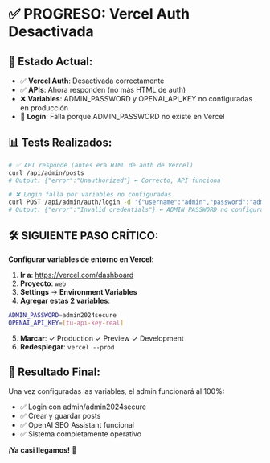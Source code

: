 # ✅ PROGRESO: Vercel Auth Desactivada

## 🎯 Estado Actual:
- ✅ **Vercel Auth**: Desactivada correctamente
- ✅ **APIs**: Ahora responden (no más HTML de auth)  
- ❌ **Variables**: ADMIN_PASSWORD y OPENAI_API_KEY no configuradas en producción
- 🔄 **Login**: Falla porque ADMIN_PASSWORD no existe en Vercel

## 📊 Tests Realizados:
```bash
# ✅ API responde (antes era HTML de auth de Vercel)
curl /api/admin/posts
# Output: {"error":"Unauthorized"} ← Correcto, API funciona

# ❌ Login falla por variables no configuradas  
curl POST /api/admin/auth/login -d '{"username":"admin","password":"admin2024secure"}'
# Output: {"error":"Invalid credentials"} ← ADMIN_PASSWORD no configurada
```

## 🛠️ SIGUIENTE PASO CRÍTICO:

**Configurar variables de entorno en Vercel:**

1. **Ir a**: https://vercel.com/dashboard
2. **Proyecto**: `web`
3. **Settings** → **Environment Variables**
4. **Agregar estas 2 variables**:

```bash
ADMIN_PASSWORD=admin2024secure
OPENAI_API_KEY=[tu-api-key-real]
```

5. **Marcar**: ✓ Production ✓ Preview ✓ Development
6. **Redesplegar**: `vercel --prod`

## 🎉 Resultado Final:
Una vez configuradas las variables, el admin funcionará al 100%:
- ✅ Login con admin/admin2024secure
- ✅ Crear y guardar posts  
- ✅ OpenAI SEO Assistant funcional
- ✅ Sistema completamente operativo

**¡Ya casi llegamos!** 🚀
